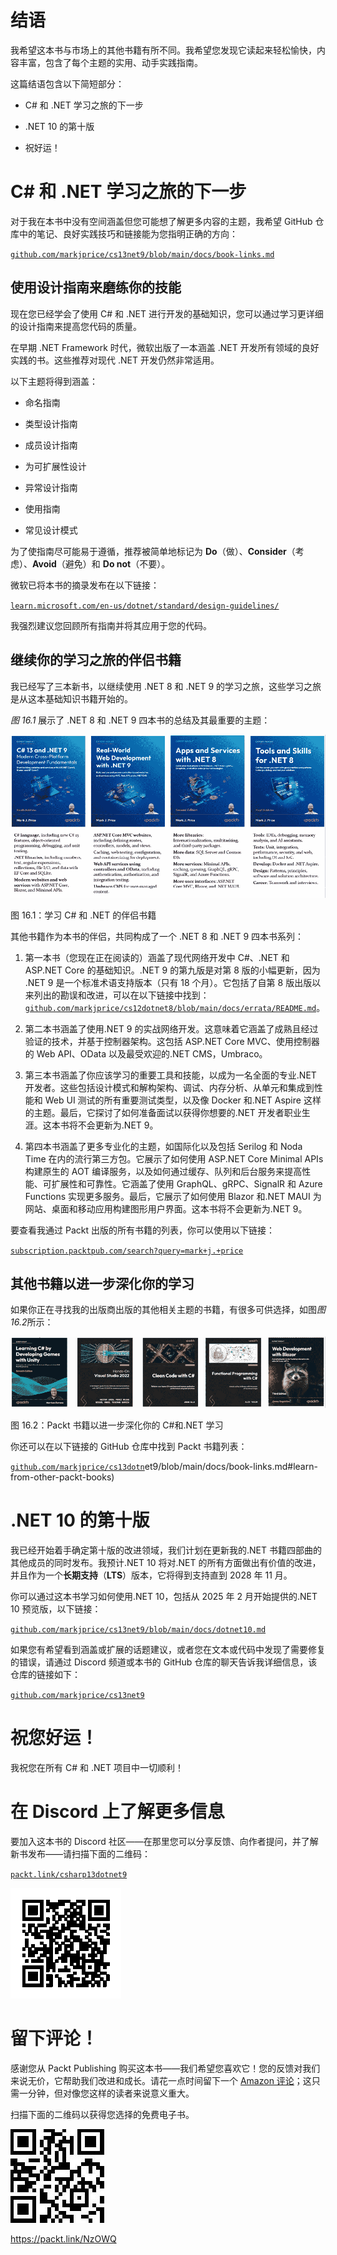 # 结语

我希望这本书与市场上的其他书籍有所不同。我希望您发现它读起来轻松愉快，内容丰富，包含了每个主题的实用、动手实践指南。

这篇结语包含以下简短部分：

+   C# 和 .NET 学习之旅的下一步

+   .NET 10 的第十版

+   祝好运！

# C# 和 .NET 学习之旅的下一步

对于我在本书中没有空间涵盖但您可能想了解更多内容的主题，我希望 GitHub 仓库中的笔记、良好实践技巧和链接能为您指明正确的方向：

[`github.com/markjprice/cs13net9/blob/main/docs/book-links.md`](https://github.com/markjprice/cs13net9/blob/main/docs/book-links.md)

## 使用设计指南来磨练你的技能

现在您已经学会了使用 C# 和 .NET 进行开发的基础知识，您可以通过学习更详细的设计指南来提高您代码的质量。

在早期 .NET Framework 时代，微软出版了一本涵盖 .NET 开发所有领域的良好实践的书。这些推荐对现代 .NET 开发仍然非常适用。

以下主题将得到涵盖：

+   命名指南

+   类型设计指南

+   成员设计指南

+   为可扩展性设计

+   异常设计指南

+   使用指南

+   常见设计模式

为了使指南尽可能易于遵循，推荐被简单地标记为 **Do**（做）、**Consider**（考虑）、**Avoid**（避免）和 **Do not**（不要）。

微软已将本书的摘录发布在以下链接：

[`learn.microsoft.com/en-us/dotnet/standard/design-guidelines/`](https://learn.microsoft.com/en-us/dotnet/standard/design-guidelines/)

我强烈建议您回顾所有指南并将其应用于您的代码。

## 继续你的学习之旅的伴侣书籍

我已经写了三本新书，以继续使用 .NET 8 和 .NET 9 的学习之旅，这些学习之旅是从这本基础知识书籍开始的。

*图 16.1* 展示了 .NET 8 和 .NET 9 四本书的总结及其最重要的主题：

![](img/B22322_16_Epilogue_01.png)

图 16.1：学习 C# 和 .NET 的伴侣书籍

其他书籍作为本书的伴侣，共同构成了一个 .NET 8 和 .NET 9 四本书系列：

1.  第一本书（您现在正在阅读的）涵盖了现代网络开发中 C#、.NET 和 ASP.NET Core 的基础知识。.NET 9 的第九版是对第 8 版的小幅更新，因为 .NET 9 是一个标准术语支持版本（只有 18 个月）。它包括了自第 8 版出版以来列出的勘误和改进，可以在以下链接中找到：[`github.com/markjprice/cs12dotnet8/blob/main/docs/errata/README.md`](https://github.com/markjprice/cs12dotnet8/blob/main/docs/errata/README.md)。

1.  第二本书涵盖了使用.NET 9 的实战网络开发。这意味着它涵盖了成熟且经过验证的技术，并基于控制器架构。这包括 ASP.NET Core MVC、使用控制器的 Web API、OData 以及最受欢迎的.NET CMS，Umbraco。

1.  第三本书涵盖了你应该学习的重要工具和技能，以成为一名全面的专业.NET 开发者。这些包括设计模式和解构架构、调试、内存分析、从单元和集成到性能和 Web UI 测试的所有重要测试类型，以及像 Docker 和.NET Aspire 这样的主题。最后，它探讨了如何准备面试以获得你想要的.NET 开发者职业生涯。这本书将不会更新为.NET 9。

1.  第四本书涵盖了更多专业化的主题，如国际化以及包括 Serilog 和 Noda Time 在内的流行第三方包。它展示了如何使用 ASP.NET Core Minimal APIs 构建原生的 AOT 编译服务，以及如何通过缓存、队列和后台服务来提高性能、可扩展性和可靠性。它涵盖了使用 GraphQL、gRPC、SignalR 和 Azure Functions 实现更多服务。最后，它展示了如何使用 Blazor 和.NET MAUI 为网站、桌面和移动应用构建图形用户界面。这本书将不会更新为.NET 9。

要查看我通过 Packt 出版的所有书籍的列表，你可以使用以下链接：

[`subscription.packtpub.com/search?query=mark+j.+price`](https://subscription.packtpub.com/search?query=mark+j.+price)

## 其他书籍以进一步深化你的学习

如果你正在寻找我的出版商出版的其他相关主题的书籍，有很多可供选择，如图*图 16.2*所示：

![](img/B22322_16_Epilogue_02.png)

图 16.2：Packt 书籍以进一步深化你的 C#和.NET 学习

你还可以在以下链接的 GitHub 仓库中找到 Packt 书籍列表：

[`github.com/markjprice/cs13dotn`](https://github.com/markjprice/cs13dotn)et9/blob/main/docs/book-links.md#learn-from-other-packt-books)

# .NET 10 的第十版

我已经开始着手确定第十版的改进领域，我们计划在更新我的.NET 书籍四部曲的其他成员的同时发布。我预计.NET 10 将对.NET 的所有方面做出有价值的改进，并且作为一个**长期支持**（**LTS**）版本，它将得到支持直到 2028 年 11 月。

你可以通过这本书学习如何使用.NET 10，包括从 2025 年 2 月开始提供的.NET 10 预览版，以下链接：

[`github.com/markjprice/cs13net9/blob/main/docs/dotnet10.md`](https://github.com/markjprice/cs13net9/blob/main/docs/dotnet10.md)

如果您有希望看到涵盖或扩展的话题建议，或者您在文本或代码中发现了需要修复的错误，请通过 Discord 频道或本书的 GitHub 仓库的聊天告诉我详细信息，该仓库的链接如下：

[`github.com/markjprice/cs13net9`](https://github.com/markjprice/cs13net9)

# 祝您好运！

我祝您在所有 C# 和 .NET 项目中一切顺利！

# 在 Discord 上了解更多信息

要加入这本书的 Discord 社区——在那里您可以分享反馈、向作者提问，并了解新书发布——请扫描下面的二维码：

[`packt.link/csharp13dotnet9`](https://packt.link/csharp13dotnet9)

![](img/QR_Code281224304227278796.png)

# 留下评论！

感谢您从 Packt Publishing 购买这本书——我们希望您喜欢它！您的反馈对我们来说无价，它帮助我们改进和成长。请花一点时间留下一个 [Amazon 评论](https://packt.link/r/1835881238)；这只需一分钟，但对像您这样的读者来说意义重大。

扫描下面的二维码以获得您选择的免费电子书。

![一个带有黑色方块的二维码  自动生成的描述](img/review1.png)

https://packt.link/NzOWQ
